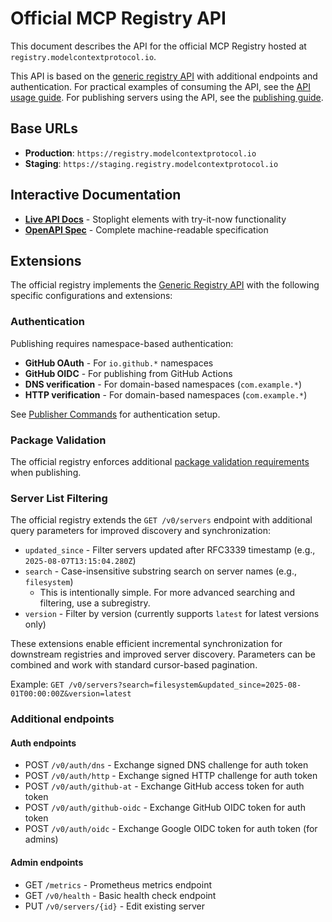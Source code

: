 # Official MCP Registry API

This document describes the API for the official MCP Registry hosted at `registry.modelcontextprotocol.io`.

This API is based on the [generic registry API](./generic-registry-api.md) with additional endpoints and authentication. For practical examples of consuming the API, see the [API usage guide](../../guides/consuming/use-rest-api.md). For publishing servers using the API, see the [publishing guide](../../guides/publishing/publish-server.md).

## Base URLs

- **Production**: `https://registry.modelcontextprotocol.io`
- **Staging**: `https://staging.registry.modelcontextprotocol.io`

## Interactive Documentation

- **[Live API Docs](https://registry.modelcontextprotocol.io/docs)** - Stoplight elements with try-it-now functionality
- **[OpenAPI Spec](https://registry.modelcontextprotocol.io/openapi.yaml)** - Complete machine-readable specification

## Extensions

The official registry implements the [Generic Registry API](./generic-registry-api.md) with the following specific configurations and extensions:

### Authentication

Publishing requires namespace-based authentication:

- **GitHub OAuth** - For `io.github.*` namespaces
- **GitHub OIDC** - For publishing from GitHub Actions  
- **DNS verification** - For domain-based namespaces (`com.example.*`)
- **HTTP verification** - For domain-based namespaces (`com.example.*`)

See [Publisher Commands](../cli/commands.md) for authentication setup.

### Package Validation

The official registry enforces additional [package validation requirements](../server-json/official-registry-requirements.md) when publishing.

### Server List Filtering

The official registry extends the `GET /v0/servers` endpoint with additional query parameters for improved discovery and synchronization:

- `updated_since` - Filter servers updated after RFC3339 timestamp (e.g., `2025-08-07T13:15:04.280Z`)
- `search` - Case-insensitive substring search on server names (e.g., `filesystem`)  
    - This is intentionally simple. For more advanced searching and filtering, use a subregistry.
- `version` - Filter by version (currently supports `latest` for latest versions only)

These extensions enable efficient incremental synchronization for downstream registries and improved server discovery. Parameters can be combined and work with standard cursor-based pagination.

Example: `GET /v0/servers?search=filesystem&updated_since=2025-08-01T00:00:00Z&version=latest`

### Additional endpoints

#### Auth endpoints
- POST `/v0/auth/dns` - Exchange signed DNS challenge for auth token
- POST `/v0/auth/http` - Exchange signed HTTP challenge for auth token
- POST `/v0/auth/github-at` - Exchange GitHub access token for auth token
- POST `/v0/auth/github-oidc` - Exchange GitHub OIDC token for auth token
- POST `/v0/auth/oidc` - Exchange Google OIDC token for auth token (for admins)

#### Admin endpoints
- GET `/metrics` - Prometheus metrics endpoint
- GET `/v0/health` - Basic health check endpoint
- PUT `/v0/servers/{id}` - Edit existing server
